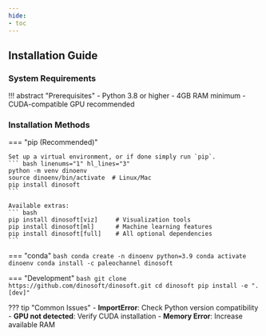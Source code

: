 ```yaml
---
hide:
- toc
---
```

## Installation Guide

### System Requirements

!!! abstract "Prerequisites"
    - Python 3.8 or higher
    - 4GB RAM minimum
    - CUDA-compatible GPU recommended

### Installation Methods

=== "pip (Recommended)"

    Set up a virtual environment, or if done simply run `pip`.
    ``` bash linenums="1" hl_lines="3"
    python -m venv dinoenv
    source dinoenv/bin/activate  # Linux/Mac
    pip install dinosoft
    ```

    Available extras:
    ``` bash
    pip install dinosoft[viz]     # Visualization tools
    pip install dinosoft[ml]      # Machine learning features
    pip install dinosoft[full]    # All optional dependencies
    ```

=== "conda"
    ``` bash
    conda create -n dinoenv python=3.9
    conda activate dinoenv
    conda install -c paleochannel dinosoft
    ```

=== "Development"
    ```bash
    git clone https://github.com/dinosoft/dinosoft.git
    cd dinosoft
    pip install -e ".[dev]"
    ```


??? tip "Common Issues"
    - **ImportError**: Check Python version compatibility
    - **GPU not detected**: Verify CUDA installation
    - **Memory Error**: Increase available RAM
